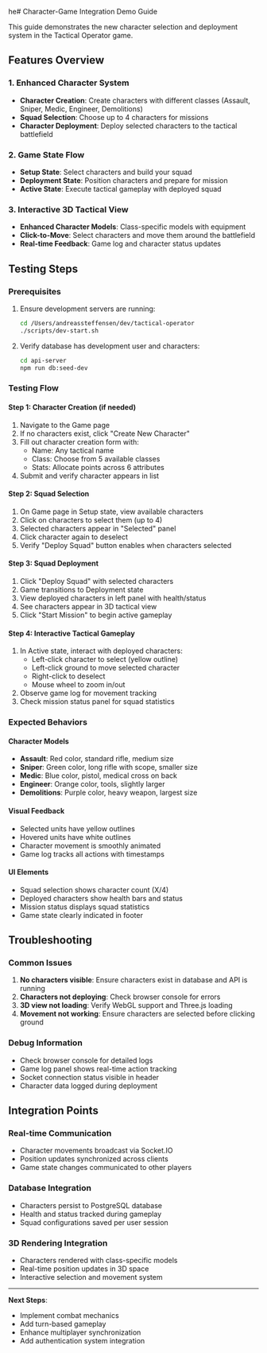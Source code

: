 he# Character-Game Integration Demo Guide

This guide demonstrates the new character selection and deployment system in the Tactical Operator game.

## Features Overview

### 1. Enhanced Character System
- **Character Creation**: Create characters with different classes (Assault, Sniper, Medic, Engineer, Demolitions)
- **Squad Selection**: Choose up to 4 characters for missions
- **Character Deployment**: Deploy selected characters to the tactical battlefield

### 2. Game State Flow
- **Setup State**: Select characters and build your squad
- **Deployment State**: Position characters and prepare for mission
- **Active State**: Execute tactical gameplay with deployed squad

### 3. Interactive 3D Tactical View
- **Enhanced Character Models**: Class-specific models with equipment
- **Click-to-Move**: Select characters and move them around the battlefield
- **Real-time Feedback**: Game log and character status updates

## Testing Steps

### Prerequisites
1. Ensure development servers are running:
   ```bash
   cd /Users/andreassteffensen/dev/tactical-operator
   ./scripts/dev-start.sh
   ```

2. Verify database has development user and characters:
   ```bash
   cd api-server
   npm run db:seed-dev
   ```

### Testing Flow

#### Step 1: Character Creation (if needed)
1. Navigate to the Game page
2. If no characters exist, click "Create New Character"
3. Fill out character creation form with:
   - Name: Any tactical name
   - Class: Choose from 5 available classes
   - Stats: Allocate points across 6 attributes
4. Submit and verify character appears in list

#### Step 2: Squad Selection
1. On Game page in Setup state, view available characters
2. Click on characters to select them (up to 4)
3. Selected characters appear in "Selected" panel
4. Click character again to deselect
5. Verify "Deploy Squad" button enables when characters selected

#### Step 3: Squad Deployment
1. Click "Deploy Squad" with selected characters
2. Game transitions to Deployment state
3. View deployed characters in left panel with health/status
4. See characters appear in 3D tactical view
5. Click "Start Mission" to begin active gameplay

#### Step 4: Interactive Tactical Gameplay
1. In Active state, interact with deployed characters:
   - Left-click character to select (yellow outline)
   - Left-click ground to move selected character
   - Right-click to deselect
   - Mouse wheel to zoom in/out
2. Observe game log for movement tracking
3. Check mission status panel for squad statistics

### Expected Behaviors

#### Character Models
- **Assault**: Red color, standard rifle, medium size
- **Sniper**: Green color, long rifle with scope, smaller size
- **Medic**: Blue color, pistol, medical cross on back
- **Engineer**: Orange color, tools, slightly larger
- **Demolitions**: Purple color, heavy weapon, largest size

#### Visual Feedback
- Selected units have yellow outlines
- Hovered units have white outlines
- Character movement is smoothly animated
- Game log tracks all actions with timestamps

#### UI Elements
- Squad selection shows character count (X/4)
- Deployed characters show health bars and status
- Mission status displays squad statistics
- Game state clearly indicated in footer

## Troubleshooting

### Common Issues
1. **No characters visible**: Ensure characters exist in database and API is running
2. **Characters not deploying**: Check browser console for errors
3. **3D view not loading**: Verify WebGL support and Three.js loading
4. **Movement not working**: Ensure characters are selected before clicking ground

### Debug Information
- Check browser console for detailed logs
- Game log panel shows real-time action tracking
- Socket connection status visible in header
- Character data logged during deployment

## Integration Points

### Real-time Communication
- Character movements broadcast via Socket.IO
- Position updates synchronized across clients
- Game state changes communicated to other players

### Database Integration
- Characters persist to PostgreSQL database
- Health and status tracked during gameplay
- Squad configurations saved per user session

### 3D Rendering Integration
- Characters rendered with class-specific models
- Real-time position updates in 3D space
- Interactive selection and movement system

---

**Next Steps**: 
- Implement combat mechanics
- Add turn-based gameplay
- Enhance multiplayer synchronization
- Add authentication system integration
